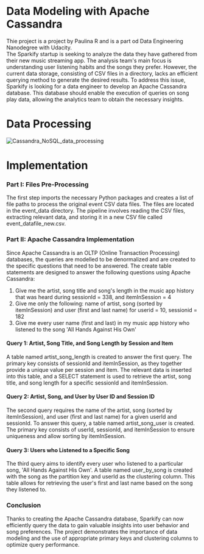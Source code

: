 # Data Modeling with Apache Cassandra

Thie project is a project by Paulina R and is a part od Data Engineering Nanodegree with Udacity.<br>
The Sparkify startup is seeking to analyze the data they have gathered from their new music streaming app. The analysis team's main focus is understanding user listening habits and the songs they prefer. However, the current data storage, consisting of CSV files in a directory, lacks an efficient querying method to generate the desired results.
To address this issue, Sparkify is looking for a data engineer to develop an Apache Cassandra database. This database should enable the execution of queries on song play data, allowing the analytics team to obtain the necessary insights. 

# Data Processing
![Cassandra_NoSQL_data_processing](https://github.com/paulinaruda/no_sql_data_modeling_apache_cassandra/assets/84568114/7e174b38-4789-49b5-ac69-4850045a5c15)

# Implementation

### Part I: Files Pre-Processing
The first step imports the necessary Python packages and creates a list of file paths to process the original event CSV data files. The files are located in the event_data directory. The pipeline involves reading the CSV files, extracting relevant data, and storing it in a new CSV file called event_datafile_new.csv.

### Part II: Apache Cassandra Implementation
Since Apache Cassandra is an OLTP (Online Transaction Processing) databases, the queries are modelled to be denormalized and are created to the specific questions that need to be answered. 
The create table statements are designed to answer the following questions using Apache Cassandra:<br>
1. Give me the artist, song title and song's length in the music app history that was heard during sessionId = 338, and itemInSession = 4<br>
2. Give me only the following: name of artist, song (sorted by itemInSession) and user (first and last name) for userid = 10, sessionid = 182<br>
3. Give me every user name (first and last) in my music app history who listened to the song 'All Hands Against His Own'<br>

#### Query 1: Artist, Song Title, and Song Length by Session and Item
A table named artist_song_length is created to answer the first query. The primary key consists of sessionId and itemInSession, as they together provide a unique value per session and item. The relevant data is inserted into this table, and a SELECT statement is used to retrieve the artist, song title, and song length for a specific sessionId and itemInSession.

#### Query 2: Artist, Song, and User by User ID and Session ID
The second query requires the name of the artist, song (sorted by itemInSession), and user (first and last name) for a given userId and sessionId. To answer this query, a table named artist_song_user is created. The primary key consists of userId, sessionId, and itemInSession to ensure uniqueness and allow sorting by itemInSession.

#### Query 3: Users who Listened to a Specific Song
The third query aims to identify every user who listened to a particular song, 'All Hands Against His Own'. A table named user_by_song is created with the song as the partition key and userId as the clustering column. This table allows for retrieving the user's first and last name based on the song they listened to.

### Conclusion
Thanks to creating the Apache Cassandra database, Sparkify can now efficiently query the data to gain valuable insights into user behavior and song preferences. The project demonstrates the importance of data modeling and the use of appropriate primary keys and clustering columns to optimize query performance.

